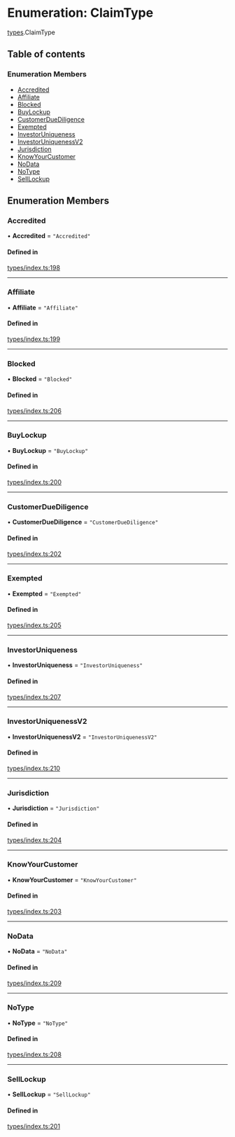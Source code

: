 # Enumeration: ClaimType

[types](../wiki/types).ClaimType

## Table of contents

### Enumeration Members

- [Accredited](../wiki/types.ClaimType#accredited)
- [Affiliate](../wiki/types.ClaimType#affiliate)
- [Blocked](../wiki/types.ClaimType#blocked)
- [BuyLockup](../wiki/types.ClaimType#buylockup)
- [CustomerDueDiligence](../wiki/types.ClaimType#customerduediligence)
- [Exempted](../wiki/types.ClaimType#exempted)
- [InvestorUniqueness](../wiki/types.ClaimType#investoruniqueness)
- [InvestorUniquenessV2](../wiki/types.ClaimType#investoruniquenessv2)
- [Jurisdiction](../wiki/types.ClaimType#jurisdiction)
- [KnowYourCustomer](../wiki/types.ClaimType#knowyourcustomer)
- [NoData](../wiki/types.ClaimType#nodata)
- [NoType](../wiki/types.ClaimType#notype)
- [SellLockup](../wiki/types.ClaimType#selllockup)

## Enumeration Members

### Accredited

• **Accredited** = ``"Accredited"``

#### Defined in

[types/index.ts:198](https://github.com/PolymeshAssociation/polymesh-sdk/blob/91c2d2d8/src/types/index.ts#L198)

___

### Affiliate

• **Affiliate** = ``"Affiliate"``

#### Defined in

[types/index.ts:199](https://github.com/PolymeshAssociation/polymesh-sdk/blob/91c2d2d8/src/types/index.ts#L199)

___

### Blocked

• **Blocked** = ``"Blocked"``

#### Defined in

[types/index.ts:206](https://github.com/PolymeshAssociation/polymesh-sdk/blob/91c2d2d8/src/types/index.ts#L206)

___

### BuyLockup

• **BuyLockup** = ``"BuyLockup"``

#### Defined in

[types/index.ts:200](https://github.com/PolymeshAssociation/polymesh-sdk/blob/91c2d2d8/src/types/index.ts#L200)

___

### CustomerDueDiligence

• **CustomerDueDiligence** = ``"CustomerDueDiligence"``

#### Defined in

[types/index.ts:202](https://github.com/PolymeshAssociation/polymesh-sdk/blob/91c2d2d8/src/types/index.ts#L202)

___

### Exempted

• **Exempted** = ``"Exempted"``

#### Defined in

[types/index.ts:205](https://github.com/PolymeshAssociation/polymesh-sdk/blob/91c2d2d8/src/types/index.ts#L205)

___

### InvestorUniqueness

• **InvestorUniqueness** = ``"InvestorUniqueness"``

#### Defined in

[types/index.ts:207](https://github.com/PolymeshAssociation/polymesh-sdk/blob/91c2d2d8/src/types/index.ts#L207)

___

### InvestorUniquenessV2

• **InvestorUniquenessV2** = ``"InvestorUniquenessV2"``

#### Defined in

[types/index.ts:210](https://github.com/PolymeshAssociation/polymesh-sdk/blob/91c2d2d8/src/types/index.ts#L210)

___

### Jurisdiction

• **Jurisdiction** = ``"Jurisdiction"``

#### Defined in

[types/index.ts:204](https://github.com/PolymeshAssociation/polymesh-sdk/blob/91c2d2d8/src/types/index.ts#L204)

___

### KnowYourCustomer

• **KnowYourCustomer** = ``"KnowYourCustomer"``

#### Defined in

[types/index.ts:203](https://github.com/PolymeshAssociation/polymesh-sdk/blob/91c2d2d8/src/types/index.ts#L203)

___

### NoData

• **NoData** = ``"NoData"``

#### Defined in

[types/index.ts:209](https://github.com/PolymeshAssociation/polymesh-sdk/blob/91c2d2d8/src/types/index.ts#L209)

___

### NoType

• **NoType** = ``"NoType"``

#### Defined in

[types/index.ts:208](https://github.com/PolymeshAssociation/polymesh-sdk/blob/91c2d2d8/src/types/index.ts#L208)

___

### SellLockup

• **SellLockup** = ``"SellLockup"``

#### Defined in

[types/index.ts:201](https://github.com/PolymeshAssociation/polymesh-sdk/blob/91c2d2d8/src/types/index.ts#L201)
